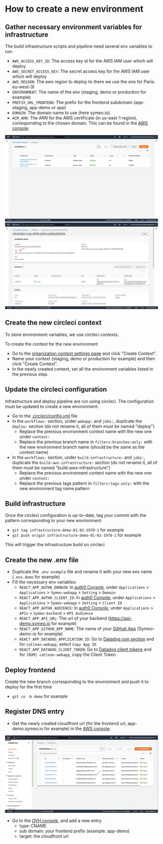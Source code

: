 # How to create a new environment

## Gather necessary environment variables for infrastructure

The build infrastructure scripts and pipeline need several env variables to run:

- `AWS_ACCESS_KEY_ID`: The access key id for the AWS IAM user which will deploy
- `AWS_SECRET_ACCESS_KEY`: The secret access key for the AWS IAM user which will deploy
- `AWS_REGION`: The aws region to deploy to (here we use the one for Paris: eu-west-3)
- `ENVIRONMENT`: The name of the env (staging, demo or production for example)
- `PREFIX_URL_FRONTEND`: The prefix for the frontend subdomain (app-staging, app-demo or app)
- `DOMAIN`: The domain name to use (here symeo.io).
- `ACM_ARN`: The ARN for the AWS certificate (in us-east-1 region), corresponding to the chosen domain. This can be found in the [AWS console](https://us-east-1.console.aws.amazon.com/acm/home?region=us-east-1#/certificates/list):

![](./acm-1.png)
![](./acm-2.png)

## Create the new circleci context

To store environment variables, we use circleci contexts. 

To create the context for the new environment

- Go to the [organization context settings page](https://app.circleci.com/settings/organization/github/symeo-io/contexts) and click "Create Context".
- Name your context (staging, demo or production for example) and then click "Create Context".
- In the newly created context, set all the environment variables listed in the previous step.

## Update the circleci configuration

Infrastructure and deploy pipeline are run using circleci. The configuration must be updated to create a new environment:

- Go to the [.circleci/config.yml](./.circleci/config.yml) file
- In the `workflows:` section, under `webapp:` and `jobs:`, duplicate the `deploy:` section (do not rename it, all of them must be named "deploy")
  - Replace the previous environment context name with the new one under `context:`
  - Replace the previous branch name in `filters:branches:only:` with the new environment branch name (should be the same as the context name)
- In the `workflows:` section, under `build-infrastructure:` and `jobs:`, duplicate the `build-aws-infrastructure:` section (do not rename it, all of them must be named "build-aws-infrastructure")
    - Replace the previous environment context name with the new one under `context:`
    - Replace the previous tags pattern in `filters:tags:only:` with the new environment tag name pattern

## Build infrastructure

Once the circleci configuration is up-to-date, tag your commit with the pattern corresponding to your new environment:

- `git tag infrastructure-demo-01-01-1970-1` for example
- `git push origin infrastructure-demo-01-01-1970-1` for example

This will trigger the infrastructure build on circleci

## Create the new .env file

- Duplicate the `.env.example` file and rename it with your new env name (`.env.demo` for example)
- Fill the necessary env variables:
  - `REACT_APP_AUTH0_DOMAIN`: In [auth0 Console](https://manage.auth0.com/dashboard/eu/symeo-demo/), under `Applications` > `Applications` > `Symeo-webapp` > `Setting` > `Domain`
  - `REACT_APP_AUTH0_CLIENT_ID`: In [auth0 Console](https://manage.auth0.com/dashboard/eu/symeo-demo/), under `Applications` > `Applications` > `Symeo-webapp` > `Setting` > `Client ID`
  - `REACT_APP_AUTH0_AUDIENCE`: In [auth0 Console](https://manage.auth0.com/dashboard/eu/symeo-demo/), under `Applications` > `APIs` > `Symeo-backend` > `API Audience`
  - `REACT_APP_API_URL`: The url of your backend (https://api-demo.symeo.io for example)
  - `REACT_APP_GITHUB_APP_NAME`: The name of your [GitHub App](https://github.com/organizations/symeo-io/settings/apps) (Symeo-demo-io for example)
  - `REACT_APP_DATADOG_APPLICATION_ID`: Go to [Datadog rum section](https://app.datadoghq.eu/rum/list) and for `catlean-webapp`, select `Copy App ID`
  - `REACT_APP_DATADOG_CLIENT_TOKEN`: Go to [Datadog client tokens](https://app.datadoghq.eu/organization-settings/client-tokens) and for `[RUM] catlean-webapp`, copy the Client Token

## Deploy frontend

Create the new branch corresponding to the environment and push it to deploy for the first time

- `git co -b demo` for example

## Register DNS entry

- Get the newly created cloudfront url (for the frontend url, app-demo.symeo.io for example) in the [AWS console](https://us-east-1.console.aws.amazon.com/cloudfront/v3/home?region=eu-west-3#/distributions):

![](./cloudfront.png)

- Go to the [OVH console](https://www.ovh.com/manager/#/web/domain/symeo.io/zone), and add a new entry
  - type: CNAME
  - sub domain: your frontend prefix (example: app-demo)
  - target: the cloudfront url



